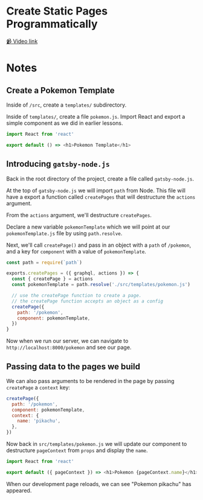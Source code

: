 # Create Static Pages Programmatically

[📹 Video link](https://www.egghead.io/lessons/gatsby-create-static-pages-programmatically)

# Notes

## Create a Pokemon Template

Inside of `/src`, create a `templates/` subdirectory.

Inside of `templates/`, create a file `pokemon.js`. Import React and export a simple component as we did in earlier lessons.

```js
import React from 'react'

export default () => <h1>Pokemon Template</h1>
```

## Introducing `gatsby-node.js`

Back in the root directory of the project, create a file called `gatsby-node.js`.

At the top of `gatsby-node.js` we will import `path` from Node. This file will have a export a function called `createPages` that will destructure the `actions` argument.

From the `actions` argument, we'll destructure `createPages`.

Declare a new variable `pokemonTemplate` which we will point at our `pokemonTemplate.js` file by using `path.resolve`.

Next, we'll call `createPage()` and pass in an object with a `path` of `/pokemon`, and a key for `component` with a value of `pokemonTemplate`.

```js
const path = require(`path`)

exports.createPages = ({ graphql, actions }) => {
  const { createPage } = actions
  const pokemonTemplate = path.resolve('./src/templates/pokemon.js')

  // use the createPage function to create a page.
  // the createPage function accepts an object as a config
  createPage({
    path: '/pokemon',
    component: pokemonTemplate,
  })
}
```

Now when we run our server, we can navigate to `http://localhost:8000/pokemon` and see our page.

## Passing data to the pages we build

We can also pass arguments to be rendered in the page by passing `createPage` a `context` key:

```js
createPage({
  path: '/pokemon',
  component: pokemonTemplate,
  context: {
    name: 'pikachu',
  },
})
```

Now back in `src/templates/pokemon.js` we will update our component to destructure `pageContext` from `props` and display the `name`.

```js
import React from 'react'

export default ({ pageContext }) => <h1>Pokemon {pageContext.name}</h1>
```

When our development page reloads, we can see "Pokemon pikachu" has appeared.
